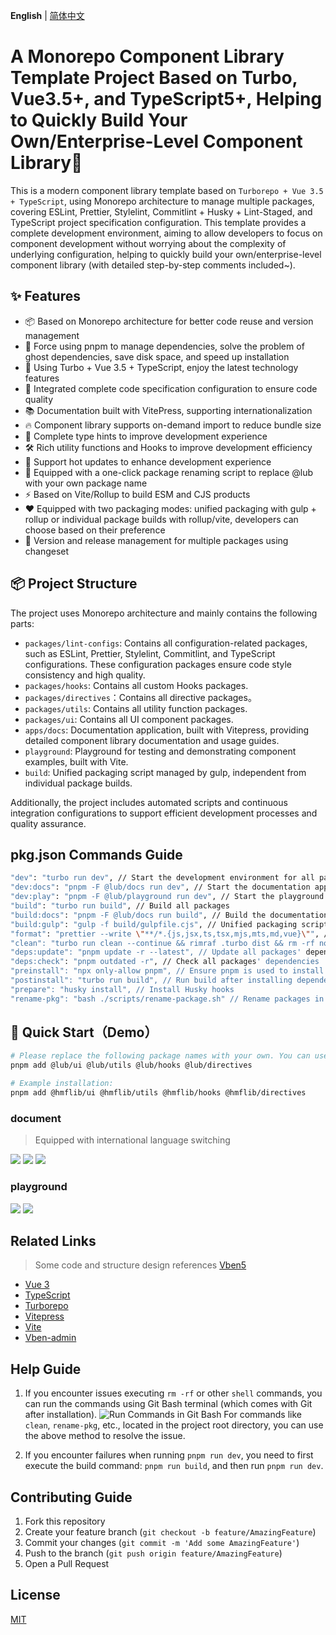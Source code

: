 **English** | [简体中文](./README.zh-CN.md)

# A Monorepo Component Library Template Project Based on Turbo, Vue3.5+, and TypeScript5+, Helping to Quickly Build Your Own/Enterprise-Level Component Library🚀

This is a modern component library template based on `Turborepo + Vue 3.5 + TypeScript`, using Monorepo architecture to manage multiple packages, covering ESLint, Prettier, Stylelint, Commitlint + Husky + Lint-Staged, and TypeScript project specification configuration. This template provides a complete development environment, aiming to allow developers to focus on component development without worrying about the complexity of underlying configuration, helping to quickly build your own/enterprise-level component library (with detailed step-by-step comments included~).

## ✨ Features

- 📦 Based on Monorepo architecture for better code reuse and version management
- 🚫 Force using pnpm to manage dependencies, solve the problem of ghost dependencies, save disk space, and speed up installation
- 🚀 Using Turbo + Vue 3.5 + TypeScript, enjoy the latest technology features
- 🎨 Integrated complete code specification configuration to ensure code quality
- 📚 Documentation built with VitePress, supporting internationalization
- 🔥 Component library supports on-demand import to reduce bundle size
- 🎯 Complete type hints to improve development experience
- 🛠️ Rich utility functions and Hooks to improve development efficiency
- 🔄 Support hot updates to enhance development experience
- 🔧 Equipped with a one-click package renaming script to replace @lub with your own package name
- ⚡️ Based on Vite/Rollup to build ESM and CJS products
- ❤️ Equipped with two packaging modes: unified packaging with gulp + rollup or individual package builds with rollup/vite, developers can choose based on their preference
- 📝 Version and release management for multiple packages using changeset

## 📦 Project Structure

The project uses Monorepo architecture and mainly contains the following parts:

- `packages/lint-configs`: Contains all configuration-related packages, such as ESLint, Prettier, Stylelint, Commitlint, and TypeScript configurations. These configuration packages ensure code style consistency and high quality.
- `packages/hooks`: Contains all custom Hooks packages.
- `packages/directives`：Contains all directive packages。
- `packages/utils`: Contains all utility function packages.
- `packages/ui`: Contains all UI component packages.
- `apps/docs`: Documentation application, built with Vitepress, providing detailed component library documentation and usage guides.
- `playground`: Playground for testing and demonstrating component examples, built with Vite.
- `build`: Unified packaging script managed by gulp, independent from individual package builds.

Additionally, the project includes automated scripts and continuous integration configurations to support efficient development processes and quality assurance.

## pkg.json Commands Guide

```bash
"dev": "turbo run dev", // Start the development environment for all packages
"dev:docs": "pnpm -F @lub/docs run dev", // Start the documentation application
"dev:play": "pnpm -F @lub/playground run dev", // Start the playground
"build": "turbo run build", // Build all packages
"build:docs": "pnpm -F @lub/docs run build", // Build the documentation application
"build:gulp": "gulp -f build/gulpfile.cjs", // Unified packaging script managed by gulp
"format": "prettier --write \"**/*.{js,jsx,ts,tsx,mjs,mts,md,vue}\"", // Format all packages' code
"clean": "turbo run clean --continue && rimraf .turbo dist && rm -rf node_modules", // Clean all packages
"deps:update": "pnpm update -r --latest", // Update all packages' dependencies
"deps:check": "pnpm outdated -r", // Check all packages' dependencies
"preinstall": "npx only-allow pnpm", // Ensure pnpm is used to install dependencies
"postinstall": "turbo run build", // Run build after installing dependencies to ensure all packages are built and the project runs successfully
"prepare": "husky install", // Install Husky hooks
"rename-pkg": "bash ./scripts/rename-package.sh" // Rename packages in one go, e.g., @lub -> @vue3-lib
```

## 🚀 Quick Start（Demo）

```bash
# Please replace the following package names with your own. You can use the rename-pkg command to change @lub to your own package name, for example: pnpm rename-pkg "@lub" "@vue3-lib"
pnpm add @lub/ui @lub/utils @lub/hooks @lub/directives

# Example installation:
pnpm add @hmflib/ui @hmflib/utils @hmflib/hooks @hmflib/directives
```

### document

> Equipped with international language switching

![](https://huangmingfu.github.io/drawing-bed/images/pic-go/202412291431548.png)
![](https://huangmingfu.github.io/drawing-bed/images/pic-go/202411271629728.png)
![](https://huangmingfu.github.io/drawing-bed/images/pic-go/202411271629672.png)

### playground

![](https://huangmingfu.github.io/drawing-bed/images/pic-go/202411271630381.png)
![](https://huangmingfu.github.io/drawing-bed/images/pic-go/202411271631563.png)

## Related Links

> Some code and structure design references [Vben5](https://github.com/vbenjs/vue-vben-admin)

- [Vue 3](https://vuejs.org/)
- [TypeScript](https://www.typescriptlang.org/)
- [Turborepo](https://turbo.build/repo)
- [Vitepress](https://vitepress.dev/)
- [Vite](https://vitejs.dev/)
- [Vben-admin](https://github.com/vbenjs/vue-vben-admin)

## Help Guide

1. If you encounter issues executing `rm -rf` or other `shell` commands, you can run the commands using Git Bash terminal (which comes with Git after installation).
   ![Run Commands in Git Bash](https://huangmingfu.github.io/drawing-bed/images/pic-go/202412251542234.png)
   For commands like `clean`, `rename-pkg`, etc., located in the project root directory, you can use the above method to resolve the issue.

2. If you encounter failures when running `pnpm run dev`, you need to first execute the build command: `pnpm run build`, and then run `pnpm run dev`.

## Contributing Guide

1. Fork this repository
2. Create your feature branch (`git checkout -b feature/AmazingFeature`)
3. Commit your changes (`git commit -m 'Add some AmazingFeature'`)
4. Push to the branch (`git push origin feature/AmazingFeature`)
5. Open a Pull Request

## License

[MIT](LICENSE)
